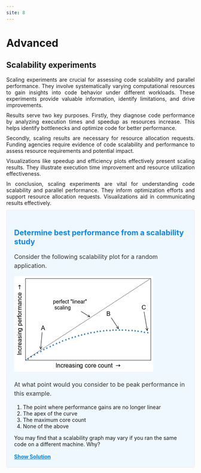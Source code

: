```yaml
---
site: 8
---
```


<style>
.text {
  margin-bottom: 10px;
}
</style>

# Advanced

## Scalability experiments

<div align="justify" class="text">
Scaling experiments are crucial for assessing code scalability and parallel performance. They involve systematically varying computational resources to gain insights into code behavior under different workloads. These experiments provide valuable information, identify limitations, and drive improvements.
</div>

<div align="justify" class="text">
Results serve two key purposes. Firstly, they diagnose code performance by analyzing execution times and speedup as resources increase. This helps identify bottlenecks and optimize code for better performance.
</div>

<div align="justify" class="text">
Secondly, scaling results are necessary for resource allocation requests. Funding agencies require evidence of code scalability and performance to assess resource requirements and potential impact.
</div>

<div align="justify" class="text">
Visualizations like speedup and efficiency plots effectively present scaling results. They illustrate execution time improvement and resource utilization effectiveness.
</div>

<div align="justify" class="text">
In conclusion, scaling experiments are vital for understanding code scalability and parallel performance. They inform optimization efforts and support resource allocation requests. Visualizations aid in communicating results effectively. 
</div>


<style>
  .info-box {
    background-color: #f0f8ff;
    padding: 20px;
    border: 1px solid #e6eaf2;
    border-radius: 4px;
    margin-bottom: 20px;
  }

  .info-box h3 {
    font-size: 20px;
    margin-bottom: 10px;
    color: #0085ff;
  }

  .info-box p {
    font-size: 16px;
    line-height: 1.5;
    color: #333;
  }

  .info-box .additional-info {
    margin-top: 20px;
    padding: 10px;
    background-color: #f9f9f9;
    border: 1px solid #e6eaf2;
    border-radius: 4px;
    display: none; /* Collapsed by default */
  }

  .info-box .additional-info-toggle {
    cursor: pointer;
    color: #0085ff;
    font-weight: bold;
    text-decoration: underline;
  }
</style>

<div class="info-box">
  <h3>Determine best performance from a scalability study</h3>
  <p>
    Consider the following scalability plot for a random application.

![Octocat](images/scalability_study.png)

At what point would you consider to be peak performance in this example.
<ol>
<li> The point where performance gains are no longer linear</li>
<li> The apex of the curve </li>
<li> The maximum core count</li>
<li> None of the above</li>
</ol>
You may find that a scalability graph may vary if you ran the same code on a different machine. Why?
  </p>
  <div class="additional-info-toggle">Show Solution</div>
  <div class="additional-info">
<ol>
<li>     No, the performance is still increasing, at this point we are no longer achieving perfect scalability.</li>
<li>     Yes, the performance peaks at this location, and one cannot get higher speed up with this set up.</li>
<li>     No, peak performance has already been achieved, and increasing the core count will onlt reduce performance.</li>
<li>     No, although you can run extra benchmarks to find the exact number of cores at which the inflection point truly lies, there is no real purpose for doing so.</li>
</ol> 
<p>
    Tying into the answer for #4, if you produce scalability studies on different machines, they will be different because of the different setup, hardware of the machine. You are never going to get two scalability studies which are identical, but they will agree to some point.
</p>
  </div>
</div>

<script>
  var additionalInfoToggle = document.querySelector('.additional-info-toggle');
  var additionalInfo = document.querySelector('.additional-info');

  additionalInfoToggle.addEventListener('click', function() {
    if (additionalInfo.style.display === 'none' || additionalInfo.style.display === '') {
      additionalInfo.style.display = 'block';
      additionalInfoToggle.textContent = 'Hide Solution';
    } else {
      additionalInfo.style.display = 'none';
      additionalInfoToggle.textContent = 'Show Solution';
    }
  });
</script>

